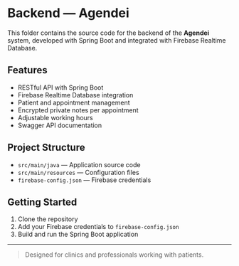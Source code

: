 # Backend — Agendei

This folder contains the source code for the backend of the **Agendei** system, developed with Spring Boot and integrated with Firebase Realtime Database.

## Features

- RESTful API with Spring Boot
- Firebase Realtime Database integration
- Patient and appointment management
- Encrypted private notes per appointment
- Adjustable working hours
- Swagger API documentation

## Project Structure

- `src/main/java` — Application source code
- `src/main/resources` — Configuration files
- `firebase-config.json` — Firebase credentials

## Getting Started

1. Clone the repository
2. Add your Firebase credentials to `firebase-config.json`
3. Build and run the Spring Boot application

---

> Designed for clinics and professionals working with patients.
